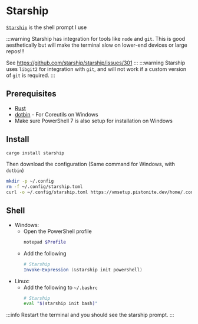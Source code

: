 # Starship
[`Starship`](https://starship.rs/) is the shell prompt I use

:::warning
Starship has integration for tools like `node` and `git`. This is good aesthetically but will make the terminal slow on lower-end devices or large repos!!!

See https://github.com/starship/starship/issues/301
:::
:::warning
Starship uses `libgit2` for integration with `git`, and will not work if a custom version of `git` is required.
:::

## Prerequisites
- [Rust](./rust.md)
- [dotbin](./dotbin.md) - For Coreutils on Windows
- Make sure PowerShell 7 is also setup for installation on Windows

## Install
```bash
cargo install starship
```
Then download the configuration (Same command for Windows, with `dotbin`)
```bash
mkdir -p ~/.config
rm -f ~/.config/starship.toml
curl -o ~/.config/starship.toml https://vmsetup.pistonite.dev/home/.config/starship.toml
```

## Shell
- Windows:
    - Open the PowerShell profile
        ```powershell
        notepad $Profile
        ```
    - Add the following
        ```powershell
        # Starship
        Invoke-Expression (&starship init powershell)
        ```
- Linux:
    - Add the following to `~/.bashrc`
        ```bash
        # Starship
        eval "$(starship init bash)"
        ```
:::info
Restart the terminal and you should see the starship prompt.
:::
